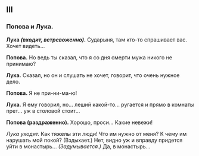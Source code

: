 
## III
### Попова и Лука.

**Лука *(входит, встревоженно)*.** Сударыня, там кто-то спрашивает вас. Хочет видеть...

**Попова.** Но ведь ты сказал, что я со дня смерти мужа никого не принимаю?

**Лука.** Сказал, но он и слушать не хочет, говорит, что очень нужное дело.

**Попова.** Я не при-ни-ма-ю!

**Лука.** Я ему говорил, но... леший какой-то... ругается и прямо в комнаты прет... уж в столовой стоит...

**Попова (раздраженно).** Хорошо, проси... Какие невежи!

*Лука уходит.*
Как тяжелы эти люди! Что им нужно от меня? К чему им нарушать мой покой? (Вздыхает.) Нет, видно уж и вправду придется уйти в монастырь... *(Задумывается.)* Да, в монастырь...
